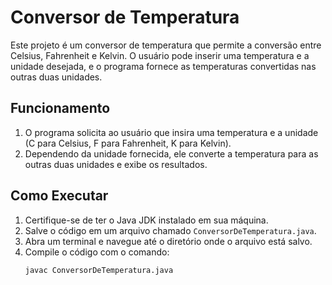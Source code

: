 # Conversor de Temperatura

Este projeto é um conversor de temperatura que permite a conversão entre Celsius, Fahrenheit e Kelvin. O usuário pode inserir uma temperatura e a unidade desejada, e o programa fornece as temperaturas convertidas nas outras duas unidades.

## Funcionamento

1. O programa solicita ao usuário que insira uma temperatura e a unidade (C para Celsius, F para Fahrenheit, K para Kelvin).
2. Dependendo da unidade fornecida, ele converte a temperatura para as outras duas unidades e exibe os resultados.

## Como Executar

1. Certifique-se de ter o Java JDK instalado em sua máquina.
2. Salve o código em um arquivo chamado `ConversorDeTemperatura.java`.
3. Abra um terminal e navegue até o diretório onde o arquivo está salvo.
4. Compile o código com o comando:
   ```bash
   javac ConversorDeTemperatura.java

